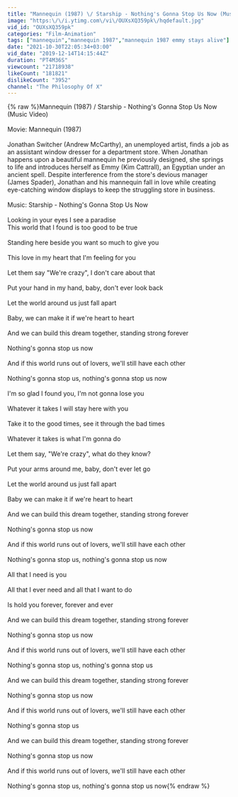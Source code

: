 ```yaml
---
title: "Mannequin (1987) \/ Starship - Nothing's Gonna Stop Us Now (Music Video)"
image: "https:\/\/i.ytimg.com\/vi\/OUXsXQ359pk\/hqdefault.jpg"
vid_id: "OUXsXQ359pk"
categories: "Film-Animation"
tags: ["mannequin","mannequin 1987","mannequin 1987 emmy stays alive"]
date: "2021-10-30T22:05:34+03:00"
vid_date: "2019-12-14T14:15:44Z"
duration: "PT4M36S"
viewcount: "21718938"
likeCount: "181821"
dislikeCount: "3952"
channel: "The Philosophy Of X"
---
```

{% raw %}Mannequin (1987) / Starship - Nothing's Gonna Stop Us Now (Music Video)<br /><br />Movie: Mannequin (1987)<br /><br />Jonathan Switcher (Andrew McCarthy), an unemployed artist, finds a job as an assistant window dresser for a department store. When Jonathan happens upon a beautiful mannequin he previously designed, she springs to life and introduces herself as Emmy (Kim Cattrall), an Egyptian under an ancient spell. Despite interference from the store's devious manager (James Spader), Jonathan and his mannequin fall in love while creating eye-catching window displays to keep the struggling store in business.<br /><br />Music: Starship - Nothing's Gonna Stop Us Now<br /><br />Looking in your eyes I see a paradise<br />This world that I found is too good to be true<br /><br />Standing here beside you want so much to give you<br /><br />This love in my heart that I'm feeling for you<br /><br />Let them say &quot;We're crazy&quot;, I don't care about that<br /><br />Put your hand in my hand, baby, don't ever look back<br /><br />Let the world around us just fall apart<br /><br />Baby, we can make it if we're heart to heart<br /><br />And we can build this dream together, standing strong forever<br /><br />Nothing's gonna stop us now<br /><br />And if this world runs out of lovers, we'll still have each other<br /><br />Nothing's gonna stop us, nothing's gonna stop us now<br /><br />I'm so glad I found you, I'm not gonna lose you<br /><br />Whatever it takes I will stay here with you<br /><br />Take it to the good times, see it through the bad times<br /><br />Whatever it takes is what I'm gonna do<br /><br />Let them say, &quot;We're crazy&quot;, what do they know?<br /><br />Put your arms around me, baby, don't ever let go<br /><br />Let the world around us just fall apart<br /><br />Baby we can make it if we're heart to heart<br /><br />And we can build this dream together, standing strong forever<br /><br />Nothing's gonna stop us now<br /><br />And if this world runs out of lovers, we'll still have each other<br /><br />Nothing's gonna stop us, nothing's gonna stop us now<br /><br />All that I need is you<br /><br />All that I ever need and all that I want to do<br /><br />Is hold you forever, forever and ever<br /><br />And we can build this dream together, standing strong forever<br /><br />Nothing's gonna stop us now<br /><br />And if this world runs out of lovers, we'll still have each other<br /><br />Nothing's gonna stop us, nothing's gonna stop us<br /><br />And we can build this dream together, standing strong forever<br /><br />Nothing's gonna stop us now<br /><br />And if this world runs out of lovers, we'll still have each other<br /><br />Nothing's gonna stop us<br /><br />And we can build this dream together, standing strong forever<br /><br />Nothing's gonna stop us now<br /><br />And if this world runs out of lovers, we'll still have each other<br /><br />Nothing's gonna stop us, nothing's gonna stop us now{% endraw %}
